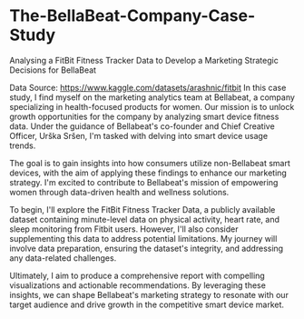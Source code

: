 # The-BellaBeat-Company-Case-Study
Analysing a FitBit Fitness Tracker Data to Develop a Marketing Strategic Decisions for BellaBeat

Data Source: https://www.kaggle.com/datasets/arashnic/fitbit
In this case study, I find myself on the marketing analytics team at Bellabeat, a company specializing in health-focused products for women. Our mission is to unlock growth opportunities for the company by analyzing smart device fitness data. Under the guidance of Bellabeat's co-founder and Chief Creative Officer, Urška Sršen, I'm tasked with delving into smart device usage trends.

The goal is to gain insights into how consumers utilize non-Bellabeat smart devices, with the aim of applying these findings to enhance our marketing strategy. I'm excited to contribute to Bellabeat's mission of empowering women through data-driven health and wellness solutions.

To begin, I'll explore the FitBit Fitness Tracker Data, a publicly available dataset containing minute-level data on physical activity, heart rate, and sleep monitoring from Fitbit users. However, I'll also consider supplementing this data to address potential limitations. My journey will involve data preparation, ensuring the dataset's integrity, and addressing any data-related challenges.

Ultimately, I aim to produce a comprehensive report with compelling visualizations and actionable recommendations. By leveraging these insights, we can shape Bellabeat's marketing strategy to resonate with our target audience and drive growth in the competitive smart device market.
